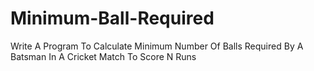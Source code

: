 # Minimum-Ball-Required
Write A Program To Calculate Minimum Number Of Balls Required By A Batsman In A Cricket Match To Score N Runs
